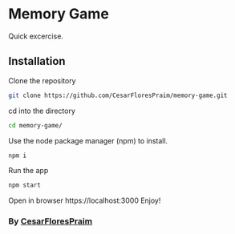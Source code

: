 # Memory Game

Quick excercise.

## Installation
Clone the repository
```bash
git clone https://github.com/CesarFloresPraim/memory-game.git
```
cd into the directory
```bash
cd memory-game/
```
Use the node package manager (npm) to install.

```bash
npm i
```
Run the app
```bash
npm start
```

Open in browser https://localhost:3000
Enjoy!

### By [CesarFloresPraim](https://github.com/CesarFloresPraim)